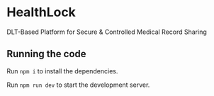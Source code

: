 
  # HealthLock

  DLT-Based Platform for Secure & Controlled Medical Record Sharing

  ## Running the code

  Run `npm i` to install the dependencies.

  Run `npm run dev` to start the development server.
  